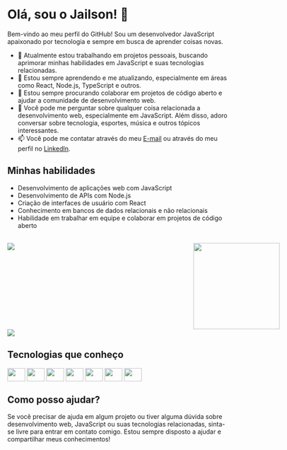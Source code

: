 # Olá, sou o Jailson! 👋

Bem-vindo ao meu perfil do GitHub! Sou um desenvolvedor JavaScript apaixonado por tecnologia e sempre em busca de aprender coisas novas.

* 🔭 Atualmente estou trabalhando em projetos pessoais, buscando aprimorar minhas habilidades em JavaScript e suas tecnologias relacionadas.
* 🌱 Estou sempre aprendendo e me atualizando, especialmente em áreas como React, Node.js, TypeScript e outros.
* 👯 Estou sempre procurando colaborar em projetos de código aberto e ajudar a comunidade de desenvolvimento web.
* 💬 Você pode me perguntar sobre qualquer coisa relacionada a desenvolvimento web, especialmente em JavaScript. Além disso, adoro conversar sobre tecnologia, esportes, música e outros tópicos interessantes.
* 📫 Você pode me contatar através do meu [E-mail](https://mail.google.com/mail/u/0/?authuser=jailsonh3@gmail.com)
 ou através do meu perfil no [LinkedIn](https://www.linkedin.com/in/jailsonh3).

## Minhas habilidades
* Desenvolvimento de aplicações web com JavaScript
* Desenvolvimento de APIs com Node.js
* Criação de interfaces de usuário com React
* Conhecimento em bancos de dados relacionais e não relacionais
* Habilidade em trabalhar em equipe e colaborar em projetos de código aberto
<br>

<div style="display: grid; grid-template-columns: repeat(2, 1fr); gap: 2px; width: 840px;">
  <img style="align-self: stretch;" src="https://cheesits456-readme-stats.vercel.app/api?username=jailsonh3&count_private=true&show_icons=true&include_all_commits=true&theme=github_dark">
  <img style="align-self: stretch; height: 195px;"  src="https://cheesits456-readme-stats.vercel.app/api/top-langs?username=jailsonh3&layout=compact&hide=smarty&theme=github_dark">
</div>



<img src="https://github-profile-trophy.vercel.app/?username=jailsonh3&theme=nord&no-frame=true&margin-w=10&column=7" />

## Tecnologias que conheço

<div style="display: inline-block;">
  <img align="center" alt="" height="30" width="40" src='https://cdn.jsdelivr.net/gh/devicons/devicon/icons/nodejs/nodejs-original.svg'>
  <img align="center" alt="" height="30" width="40" src='https://cdn.jsdelivr.net/gh/devicons/devicon/icons/react/react-original.svg'>
  <img align="center" alt="" height="30" width="40" src='https://cdn.jsdelivr.net/gh/devicons/devicon/icons/nextjs/nextjs-original.svg'>
  <img align="center" alt="" height="30" width="40" src='https://cdn.jsdelivr.net/gh/devicons/devicon/icons/typescript/typescript-original.svg'>
  <img align="center" alt="" height="30" width="40" src='https://cdn.jsdelivr.net/gh/devicons/devicon/icons/javascript/javascript-original.svg'>
  <img align="center" alt="" height="30" width="40" src='https://cdn.jsdelivr.net/gh/devicons/devicon/icons/html5/html5-original.svg'>
  <img align="center" alt="" height="30" width="40" src='https://cdn.jsdelivr.net/gh/devicons/devicon/icons/css3/css3-original.svg'>
</div>

## Como posso ajudar?
Se você precisar de ajuda em algum projeto ou tiver alguma dúvida sobre desenvolvimento web, JavaScript ou suas tecnologias relacionadas, sinta-se livre para entrar em contato comigo. Estou sempre disposto a ajudar e compartilhar meus conhecimentos!




